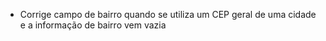 * Corrige campo de bairro quando se utiliza um CEP geral de uma cidade e a informação de bairro vem vazia